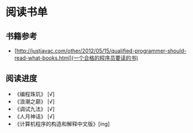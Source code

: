 # 阅读书单

## 书籍参考
* [http://justjavac.com/other/2012/05/15/qualified-programmer-should-read-what-books.html](一个合格的程序员要读的书)

## 阅读进度
* 《编程珠玑》 [√]
* 《浪潮之巅》 [√]
* 《调试九法》 [√]
* 《人月神话》 [√]
* 《计算机程序的构造和解释中文版》[ing]

